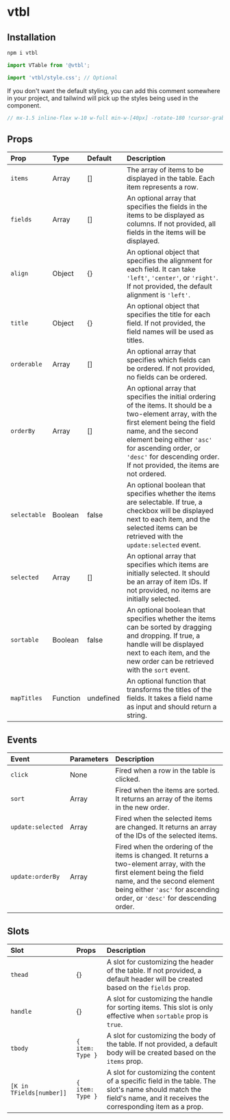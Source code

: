 # vtbl

## Installation

```bash
npm i vtbl
```

```typescript
import VTable from '@vtbl';

import 'vtbl/style.css'; // Optional
```

If you don't want the default styling, you can add this comment somewhere in your project, and tailwind will pick up the styles being used in the component.

```ts
// mx-1.5 inline-flex w-10 w-full min-w-[40px] -rotate-180 !cursor-grab cursor-pointer flex-row-reverse items-center whitespace-nowrap text-left text-center text-right text-[10px] text-sm opacity-0 transition
```

## Props

| Prop         | Type     | Default   | Description                                                                                                                                                                                                                                                                                       |
| :----------- | :------- | :-------- | :------------------------------------------------------------------------------------------------------------------------------------------------------------------------------------------------------------------------------------------------------------------------------------------------ |
| `items`      | Array    | []        | The array of items to be displayed in the table. Each item represents a row.                                                                                                                                                                                                                      |
| `fields`     | Array    | []        | An optional array that specifies the fields in the items to be displayed as columns. If not provided, all fields in the items will be displayed.                                                                                                                                                  |
| `align`      | Object   | {}        | An optional object that specifies the alignment for each field. It can take `'left'`, `'center'`, or `'right'`. If not provided, the default alignment is `'left'`.                                                                                                                               |
| `title`      | Object   | {}        | An optional object that specifies the title for each field. If not provided, the field names will be used as titles.                                                                                                                                                                              |
| `orderable`  | Array    | []        | An optional array that specifies which fields can be ordered. If not provided, no fields can be ordered.                                                                                                                                                                                          |
| `orderBy`    | Array    | []        | An optional array that specifies the initial ordering of the items. It should be a two-element array, with the first element being the field name, and the second element being either `'asc'` for ascending order, or `'desc'` for descending order. If not provided, the items are not ordered. |
| `selectable` | Boolean  | false     | An optional boolean that specifies whether the items are selectable. If true, a checkbox will be displayed next to each item, and the selected items can be retrieved with the `update:selected` event.                                                                                           |
| `selected`   | Array    | []        | An optional array that specifies which items are initially selected. It should be an array of item IDs. If not provided, no items are initially selected.                                                                                                                                         |
| `sortable`   | Boolean  | false     | An optional boolean that specifies whether the items can be sorted by dragging and dropping. If true, a handle will be displayed next to each item, and the new order can be retrieved with the `sort` event.                                                                                     |
| `mapTitles`  | Function | undefined | An optional function that transforms the titles of the fields. It takes a field name as input and should return a string.                                                                                                                                                                         |

## Events

| Event             | Parameters | Description                                                                                                                                                                                                                      |
| :---------------- | :--------- | :------------------------------------------------------------------------------------------------------------------------------------------------------------------------------------------------------------------------------- |
| `click`           | None       | Fired when a row in the table is clicked.                                                                                                                                                                                        |
| `sort`            | Array      | Fired when the items are sorted. It returns an array of the items in the new order.                                                                                                                                              |
| `update:selected` | Array      | Fired when the selected items are changed. It returns an array of the IDs of the selected items.                                                                                                                                 |
| `update:orderBy`  | Array      | Fired when the ordering of the items is changed. It returns a two-element array, with the first element being the field name, and the second element being either `'asc'` for ascending order, or `'desc'` for descending order. |

## Slots

| Slot                     | Props            | Description                                                                                                                                                           |
| :----------------------- | :--------------- | :-------------------------------------------------------------------------------------------------------------------------------------------------------------------- |
| `thead`                  | {}               | A slot for customizing the header of the table. If not provided, a default header will be created based on the `fields` prop.                                         |
| `handle`                 | {}               | A slot for customizing the handle for sorting items. This slot is only effective when `sortable` prop is `true`.                                                      |
| `tbody`                  | `{ item: Type }` | A slot for customizing the body of the table. If not provided, a default body will be created based on the `items` prop.                                              |
| `[K in TFields[number]]` | `{ item: Type }` | A slot for customizing the content of a specific field in the table. The slot's name should match the field's name, and it receives the corresponding item as a prop. |
